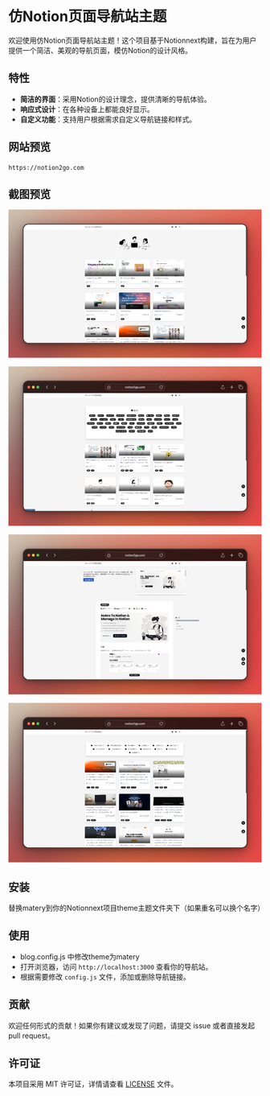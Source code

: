 # 仿Notion页面导航站主题

欢迎使用仿Notion页面导航站主题！这个项目基于Notionnext构建，旨在为用户提供一个简洁、美观的导航页面，模仿Notion的设计风格。

## 特性

- **简洁的界面**：采用Notion的设计理念，提供清晰的导航体验。
- **响应式设计**：在各种设备上都能良好显示。
- **自定义功能**：支持用户根据需求自定义导航链接和样式。
## 网站预览

`https://notion2go.com`

## 截图预览

![截图预览](postspark_export_12-18-2024_20-54-58.png)

![截图预览](postspark_export_12-18-2024_20-55-58.png)

![截图预览](postspark_export_12-18-2024_20-55-43.png)

![截图预览](postspark_export_12-18-2024_20-55-50.png)

## 安装

替换matery到你的Notionnext项目theme主题文件夹下（如果重名可以换个名字）

## 使用
- blog.config.js 中修改theme为matery
- 打开浏览器，访问 `http://localhost:3000` 查看你的导航站。
- 根据需要修改 `config.js` 文件，添加或删除导航链接。

## 贡献

欢迎任何形式的贡献！如果你有建议或发现了问题，请提交 issue 或者直接发起 pull request。

## 许可证

本项目采用 MIT 许可证，详情请查看 [LICENSE](LICENSE) 文件。

